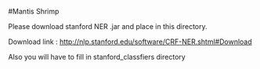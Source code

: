 #Mantis Shrimp

Please download stanford NER .jar and place in this directory.

Download link : http://nlp.stanford.edu/software/CRF-NER.shtml#Download

Also you will have to fill in stanford_classfiers directory

